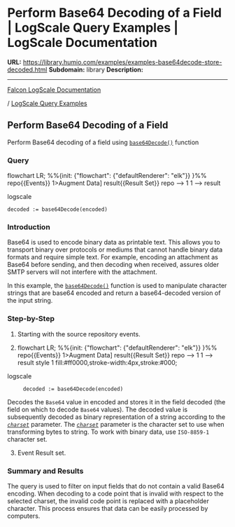# Perform Base64 Decoding of a Field | LogScale Query Examples | LogScale Documentation

**URL:** https://library.humio.com/examples/examples-base64decode-store-decoded.html
**Subdomain:** library
**Description:** 

---

[Falcon LogScale Documentation](https://library.humio.com)

/ [LogScale Query Examples](examples.html)

## Perform Base64 Decoding of a Field

Perform Base64 decoding of a field using [`base64Decode()`](https://library.humio.com/data-analysis/functions-base64decode.html) function 

### Query

flowchart LR; %%{init: {"flowchart": {"defaultRenderer": "elk"}} }%% repo{{Events}} 1>Augment Data] result{{Result Set}} repo --> 1 1 --> result

logscale
    
    
    decoded := base64Decode(encoded)

### Introduction

Base64 is used to encode binary data as printable text. This allows you to transport binary over protocols or mediums that cannot handle binary data formats and require simple text. For example, encoding an attachment as Base64 before sending, and then decoding when received, assures older SMTP servers will not interfere with the attachment. 

In this example, the [`base64Decode()`](https://library.humio.com/data-analysis/functions-base64decode.html) function is used to manipulate character strings that are base64 encoded and return a base64-decoded version of the input string. 

### Step-by-Step

  1. Starting with the source repository events.

  2. flowchart LR; %%{init: {"flowchart": {"defaultRenderer": "elk"}} }%% repo{{Events}} 1>Augment Data] result{{Result Set}} repo --> 1 1 --> result style 1 fill:#ff0000,stroke-width:4px,stroke:#000;

logscale
         
         decoded := base64Decode(encoded)

Decodes the `Base64` value in encoded and stores it in the field decoded (the field on which to decode `Base64` values). The decoded value is subsequently decoded as binary representation of a string according to the [_`charset`_](https://library.humio.com/data-analysis/functions-base64decode.html#query-functions-base64decode-charset) parameter. The [_`charset`_](https://library.humio.com/data-analysis/functions-base64decode.html#query-functions-base64decode-charset) parameter is the character set to use when transforming bytes to string. To work with binary data, use `ISO-8859-1` character set. 

  3. Event Result set.




### Summary and Results

The query is used to filter on input fields that do not contain a valid Base64 encoding. When decoding to a code point that is invalid with respect to the selected charset, the invalid code point is replaced with a placeholder character. This process ensures that data can be easily processed by computers.

